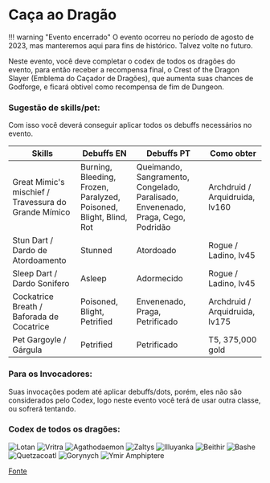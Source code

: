 # Caça ao Dragão

!!! warning "Evento encerrado"
    O evento ocorreu no período de agosto de 2023, mas manteremos aqui para fins de histórico. Talvez volte no futuro.

Neste evento, você deve completar o codex de todos os dragões do evento, para então receber a recompensa final, o Crest of the Dragon Slayer (Emblema do Caçador de Dragões), que aumenta suas chances de Godforge, e ficará obtivel como recompensa de fim de Dungeon.

### Sugestão de skills/pet:

Com isso você deverá conseguir aplicar todos os debuffs necessários no evento.

Skills  | Debuffs EN | Debuffs PT | Como obter
------ | ------ | ------ | ------
Great Mimic's mischief / Travessura do Grande Mímico | Burning, Bleeding, Frozen, Paralyzed, Poisoned, Blight, Blind, Rot | Queimando, Sangramento, Congelado, Paralisado, Envenenado, Praga, Cego, Podridão | Archdruid / Arquidruida, lv160
Stun Dart / Dardo de Atordoamento | Stunned | Atordoado | Rogue / Ladino, lv45
Sleep Dart / Dardo Sonifero | Asleep | Adormecido | Rogue / Ladino, lv45
Cockatrice Breath / Baforada de Cocatrice | Poisoned, Blight, Petrified | Envenenado, Praga, Petrificado | Archdruid / Arquidruida, lv175
Pet Gargoyle / Gárgula | Petrified | Petrificado | T5, 375,000 gold

### Para os Invocadores:

Suas invocações podem até aplicar debuffs/dots, porém, eles não são considerados pelo Codex, logo neste evento você terá de usar outra classe, ou sofrerá tentando.

### Codex de todos os dragões:

![Lotan](https://media.discordapp.net/attachments/1135936394615849001/1135936820077678593/image.png?width=386&height=671)
![Vritra](https://media.discordapp.net/attachments/1135936394615849001/1135937398757396490/image.png?width=402&height=671)
![Agathodaemon](https://media.discordapp.net/attachments/1135936394615849001/1135942228016103424/image.png?width=391&height=671)
![Zaltys](https://media.discordapp.net/attachments/1135936394615849001/1135937543314100274/image.png?width=401&height=671)
![Illuyanka](https://media.discordapp.net/attachments/1135936394615849001/1135937221946507315/image.png?width=357&height=671)
![Beithir](https://media.discordapp.net/attachments/1135936394615849001/1135937694095114240/image.png?width=387&height=671)
![Bashe](https://media.discordapp.net/attachments/1135936394615849001/1135936944061292615/image.png?width=338&height=670)
![Quetzacoatl](https://media.discordapp.net/attachments/1135936394615849001/1135938322422833222/image.png?width=283&height=670)
![Gorynych](https://media.discordapp.net/attachments/1135936394615849001/1135940518711410789/image.png?width=261&height=671)
![Ymir Amphiptere](https://media.discordapp.net/attachments/1135936394615849001/1135939868208410624/image.png?width=241&height=671)

[Fonte](https://rentry.org/OrnaCoA)
